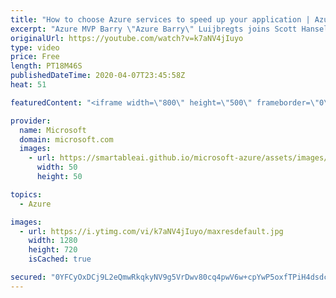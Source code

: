 ```yaml
---
title: "How to choose Azure services to speed up your application | Azure Friday"
excerpt: "Azure MVP Barry \"Azure Barry\" Luijbregts joins Scott Hanselman to outline how you can choose the right Azure services to speed up your application.  1:00 - Presentation  Azure services https://aka.ms/azfr/625/01  Pluralsight course: Microsoft Azure for Developers: What to Use When (paywall) https://aka.ms/azfr/625/02"
originalUrl: https://youtube.com/watch?v=k7aNV4jIuyo
type: video
price: Free
length: PT18M46S
publishedDateTime: 2020-04-07T23:45:58Z
heat: 51

featuredContent: "<iframe width=\"800\" height=\"500\" frameborder=\"0\" src=\"https://www.youtube.com/embed/k7aNV4jIuyo\" allow=\"accelerometer; autoplay; encrypted-media; gyroscope; picture-in-picture\" allowfullscreen></iframe>"

provider:
  name: Microsoft
  domain: microsoft.com
  images:
    - url: https://smartableai.github.io/microsoft-azure/assets/images/organizations/microsoft.com-50x50.jpg
      width: 50
      height: 50

topics:
  - Azure

images:
  - url: https://i.ytimg.com/vi/k7aNV4jIuyo/maxresdefault.jpg
    width: 1280
    height: 720
    isCached: true

secured: "0YFCyOxDCj9L2eQmwRkqkyNV9g5VrDwv80cq4pwV6w+cpYwP5oxfTPiH4dsdcZvrUkqf5XUw8l6mKePkZpJQLnnu3qgrH/lxBAUKhQG4bHyLqQ4n41iAmE6erwQdVKPVoIOm559pzlrFBPtMm/f47n6o758NvYZ3m9huG+7Tvu5qU38KFAmlTfSIEDzIP/nqO4I59GG9Z1uoRH4R7WEGCCswE3up1zBjl5NpphbKsdp/xn1UlFjFRF8c1BjbYohgLj6TpoQWfNyJDJCsCRCQ4f8/T2rxebfPTuTlPwRN/zZBC8i5W9QQ4XBt2KGOfuer0MpkShnT8bWWjOA3bho2kJJ8LsezZ4rGsguaaVTz01m1767Z2uhGqCY97SGbOjiBfD740PhSUhHCY/TqYL/f21pWRSeCVF0joLBIH9fU5pM=;bkhxVr6ClMZd3MYQ5cwYEQ=="
---
```


